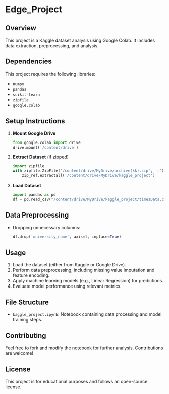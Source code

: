 # Edge_Project


## Overview
This project is a Kaggle dataset analysis using Google Colab. It includes data extraction, preprocessing, and analysis.

## Dependencies

This project requires the following libraries:

- `numpy`
- `pandas`
- `scikit-learn`
- `zipfile`
- `google.colab` 

## Setup Instructions
1. **Mount Google Drive**
   ```python
   from google.colab import drive
   drive.mount('/content/drive')
   ```
2. **Extract Dataset** (if zipped)
   ```python
   import zipfile
   with zipfile.ZipFile('/content/drive/MyDrive/archive(kk).zip', 'r') as zip_ref:
       zip_ref.extractall('/content/drive/MyDrive/kaggle_project')
   ```
3. **Load Dataset**
   ```python
   import pandas as pd
   df = pd.read_csv("/content/drive/MyDrive/kaggle_project/timesData.csv")
   ```

## Data Preprocessing
- Dropping unnecessary columns:
  ```python
  df.drop('university_name', axis=1, inplace=True)
  ```


## Usage

1. Load the dataset (either from Kaggle or Google Drive).
2. Perform data preprocessing, including missing value imputation and feature encoding.
3. Apply machine learning models (e.g., Linear Regression) for predictions.
4. Evaluate model performance using relevant metrics.



## File Structure

- `kaggle_project.ipynb`: Notebook containing data processing and model training steps.

## Contributing

Feel free to fork and modify the notebook for further analysis. Contributions are welcome!

## License

This project is for educational purposes and follows an open-source license.



